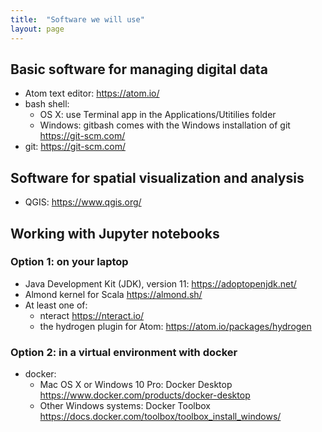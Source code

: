 ```yaml
---
title:  "Software we will use"
layout: page
---
```



## Basic software for managing digital data

- Atom text editor: <https://atom.io/>
- bash shell:
    - OS X: use Terminal app in the Applications/Utitilies folder
    - Windows:  gitbash comes with the Windows installation of git <https://git-scm.com/>
- git: <https://git-scm.com/>

## Software for spatial visualization and analysis

- QGIS: <https://www.qgis.org/>

## Working with Jupyter notebooks

### Option 1: on your laptop

- Java Development Kit (JDK), version 11: <https://adoptopenjdk.net/>
- Almond kernel for Scala https://almond.sh/
- At least one of:
    - nteract <https://nteract.io/>
    - the hydrogen plugin for Atom: <https://atom.io/packages/hydrogen>


### Option 2:  in a virtual environment with docker

- docker:
    -  Mac OS X or Windows 10 Pro: Docker Desktop <https://www.docker.com/products/docker-desktop>
    -  Other Windows systems: Docker Toolbox <https://docs.docker.com/toolbox/toolbox_install_windows/>

